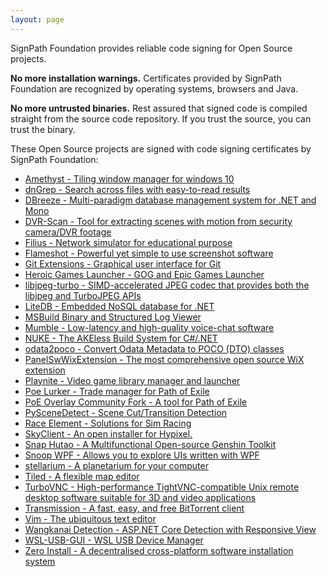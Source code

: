 ```yaml
---
layout: page
---
```


SignPath Foundation provides reliable code signing for Open Source projects. 

**No more installation warnings.** Certificates provided by SignPath Foundation are recognized by operating systems, browsers and Java.

**No more untrusted binaries.** Rest assured that signed code is compiled straight from the source code repository. If you trust the source, you can trust the binary.

These Open Source projects are signed with code signing certificates by SignPath Foundation:

* [Amethyst - Tiling window manager for windows 10](Amethyst)
* [dnGrep - Search across files with easy-to-read results](dnGrep)
* [DBreeze - Multi-paradigm database management system for .NET and Mono](DBreeze)
* [DVR-Scan - Tool for extracting scenes with motion from security camera/DVR footage](DVR-Scan)
* [Filius - Network simulator for educational purpose](Filius)
* [Flameshot - Powerful yet simple to use screenshot software](flameshot)
* [Git Extensions - Graphical user interface for Git](GitExtensions)
* [Heroic Games Launcher - GOG and Epic Games Launcher](HeroicGamesLauncher)
* [libjpeg-turbo - SIMD-accelerated JPEG codec that provides both the libjpeg and TurboJPEG APIs](libjpeg-turbo)
* [LiteDB - Embedded NoSQL database for .NET](litedb.org)
* [MSBuild Binary and Structured Log Viewer](msbuildlog.com)
* [Mumble - Low-latency and high-quality voice-chat software](Mumble)
* [NUKE - The AKEless Build System for C#/.NET](nuke.build)
* [odata2poco - Convert Odata Metadata to POCO (DTO) classes](odata2poco)
* [PanelSwWixExtension - The most comprehensive open source WiX extension](PanelSwWixExtension)
* [Playnite - Video game library manager and launcher](Playnite)
* [Poe Lurker - Trade manager for Path of Exile](Poe-Lurker)
* [PoE Overlay Community Fork - A tool for Path of Exile](Poe-Overlay-CF)
* [PySceneDetect - Scene Cut/Transition Detection](PySceneDetect)
* [Race Element - Solutions for Sim Racing](Race-Element)
* [SkyClient - An open installer for Hypixel.](SkyClient)
* [Snap Hutao - A Multifunctional Open-source Genshin Toolkit](SnapHutao)
* [Snoop WPF - Allows you to explore UIs written with WPF](SnoopWPF)
* [stellarium - A planetarium for your computer](stellarium.org)
* [Tiled - A flexible map editor](mapeditor.org)
* [TurboVNC - High-performance TightVNC-compatible Unix remote desktop software suitable for 3D and video applications](TurboVNC)
* [Transmission - A fast, easy, and free BitTorrent client](Transmission)
* [Vim - The ubiquitous text editor](Vim)
* [Wangkanai Detection - ASP.NET Core Detection with Responsive View](WangkanaiDetection)
* [WSL-USB-GUI - WSL USB Device Manager](WSLUSBGUI)
* [Zero Install - A decentralised cross-platform software installation system](0install)
